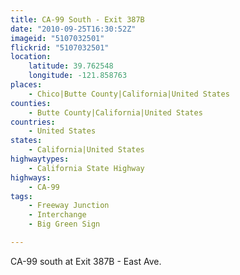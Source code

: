 ```yaml
---
title: CA-99 South - Exit 387B
date: "2010-09-25T16:30:52Z"
imageid: "5107032501"
flickrid: "5107032501"
location:
    latitude: 39.762548
    longitude: -121.858763
places:
    - Chico|Butte County|California|United States
counties:
    - Butte County|California|United States
countries:
    - United States
states:
    - California|United States
highwaytypes:
    - California State Highway
highways:
    - CA-99
tags:
    - Freeway Junction
    - Interchange
    - Big Green Sign

---
```

CA-99 south at Exit 387B - East Ave.